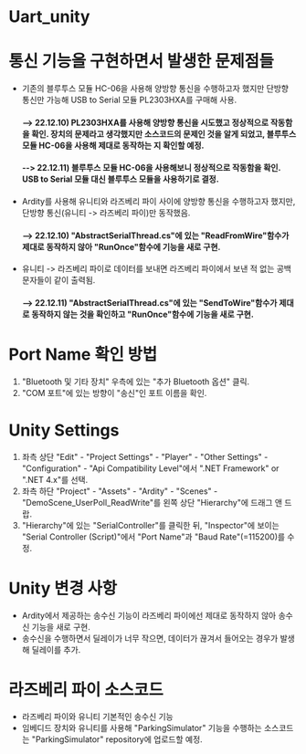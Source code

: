 # Uart_unity

# 통신 기능을 구현하면서 발생한 문제점들
- 기존의 블루투스 모듈 HC-06을 사용해 양방향 통신을 수행하고자 했지만 단방향 통신만 가능해 USB to Serial 모듈 PL2303HXA를 구매해 사용.

  <h4>--> 22.12.10) PL2303HXA를 사용해 양방향 통신을 시도했고 정상적으로 작동함을 확인. 장치의 문제라고 생각했지만 소스코드의 문제인 것을 알게 되었고,
  블루투스 모듈 HC-06을 사용해 제대로 동작하는 지 확인할 예정.</h4>
  
  <h4>--> 22.12.11) 블루투스 모듈 HC-06을 사용해보니 정상적으로 작동함을 확인. USB to Serial 모듈 대신 블루투스 모듈을 사용하기로 결정.</h4>

- Ardity를 사용해 유니티와 라즈베리 파이 사이에 양방향 통신을 수행하고자 했지만, 단방향 통신(유니티 -> 라즈베리 파이)만 동작했음.
  
  <h4>--> 22.12.10) "AbstractSerialThread.cs"에 있는 "ReadFromWire"함수가 제대로 동작하지 않아 "RunOnce"함수에 기능을 새로 구현.</h4>
  
- 유니티 -> 라즈베리 파이로 데이터를 보내면 라즈베리 파이에서 보낸 적 없는 공백문자들이 같이 출력됨.

  <h4>--> 22.12.11) "AbstractSerialThread.cs"에 있는 "SendToWire"함수가 제대로 동작하지 않는 것을 확인하고 "RunOnce"함수에 기능을 새로 구현.</h4>

# Port Name 확인 방법
1) "Bluetooth 및 기타 장치" 우측에 있는 "추가 Bluetooth 옵션" 클릭.
2) "COM 포트"에 있는 방향이 "송신"인 포트 이름을 확인.

# Unity Settings
1) 좌측 상단 "Edit" - "Project Settings" - "Player" - "Other Settings" - "Configuration" - "Api Compatibility Level"에서 ".NET Framework" or ".NET 4.x"를 선택.
2) 좌측 하단 "Project" - "Assets" - "Ardity" - "Scenes" - "DemoScene_UserPoll_ReadWrite"를 왼쪽 상단 "Hierarchy"에 드래그 앤 드랍.
3) "Hierarchy"에 있는 "SerialController"를 클릭한 뒤, "Inspector"에 보이는 "Serial Controller (Script)"에서 "Port Name"과 "Baud Rate"(=115200)를 수정.

# Unity 변경 사항
- Ardity에서 제공하는 송수신 기능이 라즈베리 파이에선 제대로 동작하지 않아 송수신 기능을 새로 구현.
- 송수신을 수행하면서 딜레이가 너무 작으면, 데이터가 끊겨서 들어오는 경우가 발생해 딜레이를 추가.

# 라즈베리 파이 소스코드
- 라즈베리 파이와 유니티 기본적인 송수신 기능
- 임베디드 장치와 유니티를 사용해 "ParkingSimulator" 기능을 수행하는 소스코드는 "ParkingSimulator" repository에 업로드할 예정.
